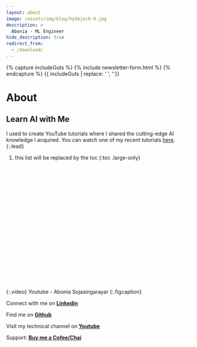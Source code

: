 ```yaml
---
layout: about
image: /assets/img/blog/hydejack-9.jpg
description: >
  Abonia - ML Engineer
hide_description: true
redirect_from:
  - /download/
---
```


{% capture includeGuts %}
{% include newsletter-form.html %}
{% endcapture %}
{{ includeGuts | replace: '    ', ''}}

# About

<!--author-->

## Learn AI with Me

I used to create YouTube tutorials where I shared the cutting-edge AI knowledge I acquired. You can watch one of my recent tutorials [here](https://youtu.be/HiEjhVc_Dzc?si=DBhacit5QzWfQsVJ).
{:.lead}

1. this list will be replaced by the toc
{:toc .large-only}

<img src="/assets/img/blog/youtube.gif" alt="gif" width="560" height="315" >

{:.video}
Youtube - Abonia Sojasingarayar
{:.figcaption}

Connect with me on **[Linkedin](https://www.linkedin.com/in/aboniasojasingarayar/)**

Find me on **[Github](https://github.com/Abonia1)**

Visit my technical channel on **[Youtube](https://www.youtube.com/@AboniaSojasingarayar)**

Support: **[Buy me a Cofee/Chai](https://www.buymeacoffee.com/abonia)**